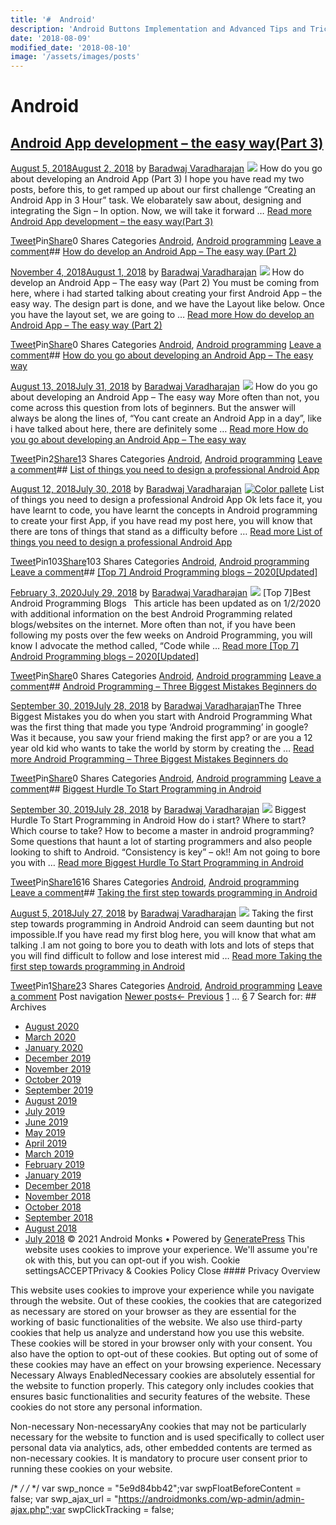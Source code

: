 ```yaml
---
title: '#  Android'
description: 'Android Buttons Implementation and Advanced Tips and Tricks Uncategorized - Buttons in Android - OverView and Implementation Android Monks'
date: '2018-08-09'
modified_date: '2018-08-10'
image: '/assets/images/posts'
---
```

#  Android

## [Android App development – the easy way(Part 3)](https://androidmonks.com/how-do-you-go-about-developing-an-android-app-part-3/)

 [August 5, 2018August 2, 2018](https://androidmonks.com/how-do-you-go-about-developing-an-android-app-part-3/ "9:05 am") by [Baradwaj Varadharajan](https://androidmonks.com/author/admin/ "View all posts by Baradwaj Varadharajan")  [![](data:image/gif;base64,R0lGODlhAQABAIAAAAAAAP///yH5BAEAAAAALAAAAAABAAEAAAIBRAA7)![](https://androidmonks.com/wp-content/uploads/2018/08/Screen-2BShot-2B2018-08-01-2Bat-2B9.34.03-2BPM.png)](https://androidmonks.com/how-do-you-go-about-developing-an-android-app-part-3/) How do you go about developing an Android App (Part 3) I hope you have read my two posts, before this, to get ramped up about our first challenge “Creating an Android App in 3 Hour” task. We elobarately saw about, designing and integrating the Sign – In option. Now, we will take it forward … [Read more Android App development – the easy way(Part 3)](https://androidmonks.com/how-do-you-go-about-developing-an-android-app-part-3/ "Android App development – the easy way(Part 3)")

[Tweet](https://twitter.com/intent/tweet?text=Android+App+development+-+the+easy+way%28Part+3%29&url=https%3A%2F%2Fandroidmonks.com%2Fhow-do-you-go-about-developing-an-android-app-part-3%2F)Pin[Share](https://www.facebook.com/share.php?u=https%3A%2F%2Fandroidmonks.com%2Fhow-do-you-go-about-developing-an-android-app-part-3%2F)0 Shares Categories [Android](https://androidmonks.com/category/android/), [Android programming](https://androidmonks.com/category/android-programming/) [Leave a comment](https://androidmonks.com/how-do-you-go-about-developing-an-android-app-part-3/#respond)## [How do develop an Android App – The easy way (Part 2)](https://androidmonks.com/android-app-part-2/)

 [November 4, 2018August 1, 2018](https://androidmonks.com/android-app-part-2/ "10:52 am") by [Baradwaj Varadharajan](https://androidmonks.com/author/admin/ "View all posts by Baradwaj Varadharajan")  [![](data:image/gif;base64,R0lGODlhAQABAIAAAAAAAP///yH5BAEAAAAALAAAAAABAAEAAAIBRAA7)![](https://androidmonks.com/wp-content/uploads/2018/08/Screen-2BShot-2B2018-08-01-2Bat-2B10.59.48-2BAM.png)](https://androidmonks.com/android-app-part-2/) How do develop an Android App – The easy way (Part 2) You must be coming from here, where i had started talking about creating your first Android App – the easy way. The design part is done, and we have the Layout like below. Once you have the layout set, we are going to … [Read more How do develop an Android App – The easy way (Part 2)](https://androidmonks.com/android-app-part-2/ "How do develop an Android App – The easy way (Part 2)")

[Tweet](https://twitter.com/intent/tweet?text=How+do+develop+an+Android+App+-+The+easy+way+%28Part+2%29&url=https%3A%2F%2Fandroidmonks.com%2Fandroid-app-part-2%2F)Pin[Share](https://www.facebook.com/share.php?u=https%3A%2F%2Fandroidmonks.com%2Fandroid-app-part-2%2F)0 Shares Categories [Android](https://androidmonks.com/category/android/), [Android programming](https://androidmonks.com/category/android-programming/) [Leave a comment](https://androidmonks.com/android-app-part-2/#respond)## [How do you go about developing an Android App – The easy way](https://androidmonks.com/developing-android-app-easy-way/)

 [August 13, 2018July 31, 2018](https://androidmonks.com/developing-android-app-easy-way/ "9:22 am") by [Baradwaj Varadharajan](https://androidmonks.com/author/admin/ "View all posts by Baradwaj Varadharajan")  [![](data:image/gif;base64,R0lGODlhAQABAIAAAAAAAP///yH5BAEAAAAALAAAAAABAAEAAAIBRAA7)![](https://androidmonks.com/wp-content/uploads/2018/07/Screen-2BShot-2B2018-07-30-2Bat-2B9.15.11-2BPM.png)](https://androidmonks.com/developing-android-app-easy-way/) How do you go about developing an Android App – The easy way More often than not, you come across this question from lots of beginners. But the answer will always be along the lines of, “You cant create an Android App in a day”, like i have talked about here, there are definitely some … [Read more How do you go about developing an Android App – The easy way](https://androidmonks.com/developing-android-app-easy-way/ "How do you go about developing an Android App – The easy way")

[Tweet](https://twitter.com/intent/tweet?text=How+do+you+go+about+developing+an+Android+App+-+The+easy+way&url=https%3A%2F%2Fandroidmonks.com%2Fdeveloping-android-app-easy-way%2F)Pin2[Share1](https://www.facebook.com/share.php?u=https%3A%2F%2Fandroidmonks.com%2Fdeveloping-android-app-easy-way%2F)3 Shares Categories [Android](https://androidmonks.com/category/android/), [Android programming](https://androidmonks.com/category/android-programming/) [Leave a comment](https://androidmonks.com/developing-android-app-easy-way/#respond)## [List of things you need to design a professional Android App](https://androidmonks.com/things-you-need-to-design-professional-android-app/)

 [August 12, 2018July 30, 2018](https://androidmonks.com/things-you-need-to-design-professional-android-app/ "1:26 pm") by [Baradwaj Varadharajan](https://androidmonks.com/author/admin/ "View all posts by Baradwaj Varadharajan")  [![Color pallete](data:image/gif;base64,R0lGODlhAQABAIAAAAAAAP///yH5BAEAAAAALAAAAAABAAEAAAIBRAA7)![Color pallete](https://androidmonks.com/wp-content/uploads/2018/07/pexels-photo-459799.jpeg)](https://androidmonks.com/things-you-need-to-design-professional-android-app/) List of things you need to design a professional Android App Ok lets face it, you have learnt to code, you have learnt the concepts in Android programming to create your first App, if you have read my post here, you will know that there are tons of things that stand as a difficulty before … [Read more List of things you need to design a professional Android App](https://androidmonks.com/things-you-need-to-design-professional-android-app/ "List of things you need to design a professional Android App")

[Tweet](https://twitter.com/intent/tweet?text=List+of+things+you+need+to+design+a+professional+Android+App&url=https%3A%2F%2Fandroidmonks.com%2Fthings-you-need-to-design-professional-android-app%2F)Pin103[Share](https://www.facebook.com/share.php?u=https%3A%2F%2Fandroidmonks.com%2Fthings-you-need-to-design-professional-android-app%2F)103 Shares Categories [Android](https://androidmonks.com/category/android/), [Android programming](https://androidmonks.com/category/android-programming/) [Leave a comment](https://androidmonks.com/things-you-need-to-design-professional-android-app/#respond)## [[Top 7] Android Programming blogs – 2020[Updated]](https://androidmonks.com/learn-android-programming-blogs/)

 [February 3, 2020July 29, 2018](https://androidmonks.com/learn-android-programming-blogs/ "5:24 am") by [Baradwaj Varadharajan](https://androidmonks.com/author/admin/ "View all posts by Baradwaj Varadharajan")  [![](data:image/gif;base64,R0lGODlhAQABAIAAAAAAAP///yH5BAEAAAAALAAAAAABAAEAAAIBRAA7)![](https://androidmonks.com/wp-content/uploads/2018/07/pexels-photo-577585.jpeg)](https://androidmonks.com/learn-android-programming-blogs/) [Top 7]Best Android Programming Blogs   This article has been updated as on 1/2/2020 with additional information on the best Android Programming related blogs/websites on the internet. More often than not, if you have been following my posts over the few weeks on Android Programming, you will know I advocate the method called, “Code while … [Read more [Top 7] Android Programming blogs – 2020[Updated]](https://androidmonks.com/learn-android-programming-blogs/ "[Top 7] Android Programming blogs – 2020[Updated]")

[Tweet](https://twitter.com/intent/tweet?text=%5BTop+7%5D+Android+Programming+blogs+-+2020%5BUpdated%5D&url=https%3A%2F%2Fandroidmonks.com%2Flearn-android-programming-blogs%2F)Pin[Share](https://www.facebook.com/share.php?u=https%3A%2F%2Fandroidmonks.com%2Flearn-android-programming-blogs%2F)0 Shares Categories [Android](https://androidmonks.com/category/android/), [Android programming](https://androidmonks.com/category/android-programming/) [Leave a comment](https://androidmonks.com/learn-android-programming-blogs/#respond)## [Android Programming – Three Biggest Mistakes Beginners do](https://androidmonks.com/three-biggest-mistakes-beginners-do-with-android-programming/)

 [September 30, 2019July 28, 2018](https://androidmonks.com/three-biggest-mistakes-beginners-do-with-android-programming/ "9:54 am") by [Baradwaj Varadharajan](https://androidmonks.com/author/admin/ "View all posts by Baradwaj Varadharajan")The Three Biggest Mistakes you do when you start with Android Programming What was the first thing that made you type ‘Android programming’ in google? Was it because, you saw your friend making the first app? or are you a 12 year old kid who wants to take the world by storm by creating the … [Read more Android Programming – Three Biggest Mistakes Beginners do](https://androidmonks.com/three-biggest-mistakes-beginners-do-with-android-programming/ "Android Programming – Three Biggest Mistakes Beginners do")

[Tweet](https://twitter.com/intent/tweet?text=Android+Programming+-+Three+Biggest+Mistakes+Beginners+do&url=https%3A%2F%2Fandroidmonks.com%2Fthree-biggest-mistakes-beginners-do-with-android-programming%2F)Pin[Share](https://www.facebook.com/share.php?u=https%3A%2F%2Fandroidmonks.com%2Fthree-biggest-mistakes-beginners-do-with-android-programming%2F)0 Shares Categories [Android](https://androidmonks.com/category/android/), [Android programming](https://androidmonks.com/category/android-programming/) [Leave a comment](https://androidmonks.com/three-biggest-mistakes-beginners-do-with-android-programming/#respond)## [Biggest Hurdle To Start Programming in Android](https://androidmonks.com/biggest-hurdle-to-start-programming-in-android/)

 [September 30, 2019July 28, 2018](https://androidmonks.com/biggest-hurdle-to-start-programming-in-android/ "3:19 am") by [Baradwaj Varadharajan](https://androidmonks.com/author/admin/ "View all posts by Baradwaj Varadharajan")  [![](data:image/gif;base64,R0lGODlhAQABAIAAAAAAAP///yH5BAEAAAAALAAAAAABAAEAAAIBRAA7)![](https://androidmonks.com/wp-content/uploads/2018/07/2000px-DO-TALK-READ-WRITE.svg_.png)](https://androidmonks.com/biggest-hurdle-to-start-programming-in-android/) Biggest Hurdle To Start Programming in Android How do i start? Where to start? Which course to take? How to become a master in android programming? Some questions that haunt a lot of starting programmers and also people looking to shift to Android. “Consistency is key” – ok!! Am not going to bore you with … [Read more Biggest Hurdle To Start Programming in Android](https://androidmonks.com/biggest-hurdle-to-start-programming-in-android/ "Biggest Hurdle To Start Programming in Android")

[Tweet](https://twitter.com/intent/tweet?text=Biggest+Hurdle+To+Start+Programming+in+Android&url=https%3A%2F%2Fandroidmonks.com%2Fbiggest-hurdle-to-start-programming-in-android%2F)Pin[Share16](https://www.facebook.com/share.php?u=https%3A%2F%2Fandroidmonks.com%2Fbiggest-hurdle-to-start-programming-in-android%2F)16 Shares Categories [Android](https://androidmonks.com/category/android/), [Android programming](https://androidmonks.com/category/android-programming/) [Leave a comment](https://androidmonks.com/biggest-hurdle-to-start-programming-in-android/#respond)## [Taking the first step towards programming in Android](https://androidmonks.com/taking-the-first-step-towards-programming-in-android/)

 [August 5, 2018July 27, 2018](https://androidmonks.com/taking-the-first-step-towards-programming-in-android/ "11:34 am") by [Baradwaj Varadharajan](https://androidmonks.com/author/admin/ "View all posts by Baradwaj Varadharajan")  [![](data:image/gif;base64,R0lGODlhAQABAIAAAAAAAP///yH5BAEAAAAALAAAAAABAAEAAAIBRAA7)![](https://androidmonks.com/wp-content/uploads/2018/07/android-logo.jpg)](https://androidmonks.com/taking-the-first-step-towards-programming-in-android/) Taking the first step towards programming in Android Android can seem daunting but not impossible.If you have read my first blog here, you will know that what am talking .I am not going to bore you to death with lots and lots of steps that you will find difficult to follow and lose interest mid … [Read more Taking the first step towards programming in Android](https://androidmonks.com/taking-the-first-step-towards-programming-in-android/ "Taking the first step towards programming in Android")

[Tweet](https://twitter.com/intent/tweet?text=Taking+the+first+step+towards+programming+in+Android&url=https%3A%2F%2Fandroidmonks.com%2Ftaking-the-first-step-towards-programming-in-android%2F)Pin1[Share2](https://www.facebook.com/share.php?u=https%3A%2F%2Fandroidmonks.com%2Ftaking-the-first-step-towards-programming-in-android%2F)3 Shares Categories [Android](https://androidmonks.com/category/android/), [Android programming](https://androidmonks.com/category/android-programming/) [Leave a comment](https://androidmonks.com/taking-the-first-step-towards-programming-in-android/#respond) Post navigation [Newer posts](https://androidmonks.com/category/android/page/6/)[← Previous](https://androidmonks.com/category/android/page/6/) [1](https://androidmonks.com/category/android/) … [6](https://androidmonks.com/category/android/page/6/) 7  Search for:   ## Archives

* [August 2020](https://androidmonks.com/2020/08/)
* [March 2020](https://androidmonks.com/2020/03/)
* [January 2020](https://androidmonks.com/2020/01/)
* [December 2019](https://androidmonks.com/2019/12/)
* [November 2019](https://androidmonks.com/2019/11/)
* [October 2019](https://androidmonks.com/2019/10/)
* [September 2019](https://androidmonks.com/2019/09/)
* [August 2019](https://androidmonks.com/2019/08/)
* [July 2019](https://androidmonks.com/2019/07/)
* [June 2019](https://androidmonks.com/2019/06/)
* [May 2019](https://androidmonks.com/2019/05/)
* [April 2019](https://androidmonks.com/2019/04/)
* [March 2019](https://androidmonks.com/2019/03/)
* [February 2019](https://androidmonks.com/2019/02/)
* [January 2019](https://androidmonks.com/2019/01/)
* [December 2018](https://androidmonks.com/2018/12/)
* [November 2018](https://androidmonks.com/2018/11/)
* [October 2018](https://androidmonks.com/2018/10/)
* [September 2018](https://androidmonks.com/2018/09/)
* [August 2018](https://androidmonks.com/2018/08/)
* [July 2018](https://androidmonks.com/2018/07/)
 © 2021 Android Monks • Powered by [GeneratePress](https://generatepress.com) This website uses cookies to improve your experience. We'll assume you're ok with this, but you can opt-out if you wish. Cookie settingsACCEPTPrivacy & Cookies Policy   Close #### Privacy Overview

This website uses cookies to improve your experience while you navigate through the website. Out of these cookies, the cookies that are categorized as necessary are stored on your browser as they are essential for the working of basic functionalities of the website. We also use third-party cookies that help us analyze and understand how you use this website. These cookies will be stored in your browser only with your consent. You also have the option to opt-out of these cookies. But opting out of some of these cookies may have an effect on your browsing experience.  Necessary  Necessary Always EnabledNecessary cookies are absolutely essential for the website to function properly. This category only includes cookies that ensures basic functionalities and security features of the website. These cookies do not store any personal information.

 Non-necessary  Non-necessaryAny cookies that may not be particularly necessary for the website to function and is used specifically to collect user personal data via analytics, ads, other embedded contents are termed as non-necessary cookies. It is mandatory to procure user consent prior to running these cookies on your website.

  /* <![CDATA[ */
var tocplus = {"visibility\_show":"show","visibility\_hide":"hide","width":"Auto"};
/* ]]> */  /* <![CDATA[ */
var socialWarfare = {"addons":[],"post\_id":"48","variables":{"emphasizeIcons":false,"powered\_by\_toggle":false,"affiliate\_link":"https:\/\/warfareplugins.com"},"floatBeforeContent":""};
/* ]]> */       var swp\_nonce = "5e9d84bb42";var swpFloatBeforeContent = false; var swp\_ajax\_url = "https://androidmonks.com/wp-admin/admin-ajax.php";var swpClickTracking = false; 